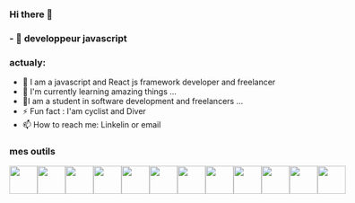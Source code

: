 ### Hi there 👋
### - 🌱 developpeur javascript
### actualy: 
 - 💬 I am a javascript and React js framework developer and freelancer
 - 🌱 I'm currently learning amazing things ...
 - 👯I am a student in software development and freelancers ...
 - ⚡ Fun fact : I'am cyclist and Diver
 - 📫 How to reach me: Linkelin or email
###  mes outils
 <div style="display:flex">
   <img src="https://cdn.jsdelivr.net/gh/devicons/devicon/icons/javascript/javascript-original.svg" width="50px" height="50px" />
  <img src="https://cdn.jsdelivr.net/gh/devicons/devicon/icons/react/react-original.svg" width="50px" height="50px" />
  <img src="https://cdn.jsdelivr.net/gh/devicons/devicon/icons/redux/redux-original.svg"  width="50px" height="50px" />
 <img src="https://cdn.jsdelivr.net/gh/devicons/devicon/icons/sass/sass-original.svg"  width="50px" height="50px"/>
 <img src="https://cdn.jsdelivr.net/gh/devicons/devicon/icons/css3/css3-original.svg"  width="50px" height="50px" />
     <img src="https://cdn.jsdelivr.net/gh/devicons/devicon/icons/html5/html5-original.svg" width="50px" height="50px"   />
      <img src="https://cdn.jsdelivr.net/gh/devicons/devicon/icons/php/php-original.svg"  width="50px" height="50px" />
       <img src="https://cdn.jsdelivr.net/gh/devicons/devicon/icons/mysql/mysql-original.svg"  width="50px" height="50px" />
       <img src="https://cdn.jsdelivr.net/gh/devicons/devicon/icons/nodejs/nodejs-original-wordmark.svg"  width="50px" height="50px" />
      <img src="https://cdn.jsdelivr.net/gh/devicons/devicon/icons/mongodb/mongodb-original.svg"  width="50px" height="50px" />
     <img src="https://cdn.jsdelivr.net/gh/devicons/devicon/icons/java/java-original.svg"  width="50px" height="50px" />
      <img src="https://cdn.jsdelivr.net/gh/devicons/devicon/icons/vscode/vscode-original.svg"  width="50px" height="50px" />
          
  </div>
